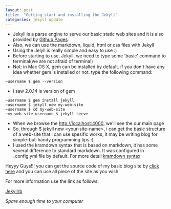 ```yaml
---
layout: post
title:  "Getting start and installing the Jekyll"
categories: jekyll update
---
```

-	Jekyll is a parse engine to serve our basic static web sites and it is also provided by [Github Pages](https://pages.github.com)
-	Also, we can use the markdown, liquid, html or css files with Jekyll
-	Using the Jelyll is really simple and easy to use :)
-	Before starting to use, Jekyll, we need to type some 'basic' command to terminal(we are not afraid of terminal)
-	Not: in Mac OS X, gem can be installed by default. if you don't have any idea whether gem is installed or not.
type the following command:

```
~username $ gem --version
```

-	i saw 2.0.14 is version of gem

~~~~~~
~username $ gem install jekyll
~username $ jekyll new my-web-site
~username $ cd my-web-site
~my-web-site username $ jekyll serve
~~~~~~

-	When we browse the [http://localhost:4000](http://localhost:4000), we'll see the our main page
-	So, through $ jekyll new \<your-site-name\>, i can get the basic structure of a web-site that i can use spesific works,
it may be writing blog for simple-but-handy programming tips :)
-	I used the kramdown syntax that is based on markdown, it has some several difference to standard markdown. It was configured in _config.yml file by default. For more detail [kramdown syntax](http://kramdown.gettalong.org/syntax.html "kramdown")

Heyyy Guys!!! you can get the source code of my basic blog site by [click here](https://github.com/semihokanpehlivan/semihokanpehlivan.github.io "semihokan") and you can use all piece of the site as you wish

For more information use the link as follows:

[Jekyllrb](https://jekyllrb.com "Jekyllrb")

*Spare enough time to your computer*